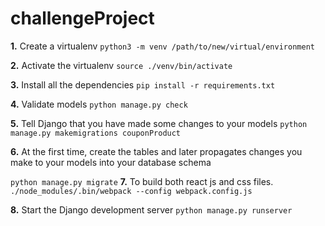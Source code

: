 # challengeProject
**1.** Create a virtualenv `python3 -m venv /path/to/new/virtual/environment`

**2.** Activate the virtualenv `source ./venv/bin/activate`

**3.** Install all the dependencies `pip install -r requirements.txt`

**4.** Validate models `python manage.py check`

**5.** Tell Django that you have made some changes to your models `python manage.py makemigrations couponProduct`

**6.** At the first time, create the tables and later propagates changes you make to your models into your database schema

`python manage.py migrate`
**7.**  To build both react js and css files.
`./node_modules/.bin/webpack --config webpack.config.js`

**8.**  Start the Django development server `python manage.py runserver`
  

